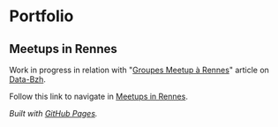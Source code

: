 # Portfolio

## Meetups in Rennes

Work in progress in relation with "[Groupes Meetup à Rennes](http://data-bzh.fr/groupes-meetup-a-rennes-partie-1/)" article on [Data-Bzh](http://data-bzh.fr/).

Follow this link to navigate in [Meetups in Rennes](https://michelcaradec.github.io/member_to_group/index.html).

*Built with [GitHub Pages](https://pages.github.com/).*
